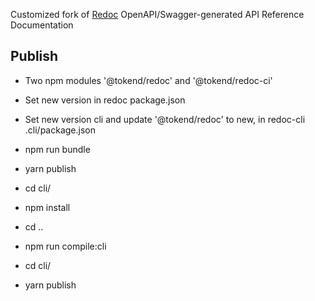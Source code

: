 Customized fork of [Redoc](https://github.com/Rebilly/ReDoc) OpenAPI/Swagger-generated API Reference Documentation


## Publish
- Two npm modules '@tokend/redoc' and '@tokend/redoc-ci'
- Set new version in redoc package.json
- Set new version cli and update '@tokend/redoc' to new, in redoc-cli .cli/package.json

- npm run bundle
- yarn publish
- cd cli/
- npm install
- cd ..
- npm run compile:cli
- cd cli/
- yarn publish
